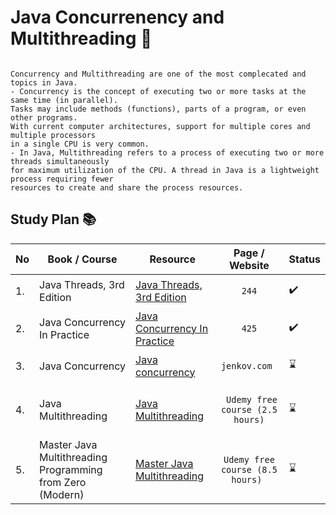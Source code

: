 # Java Concurrenency and Multithreading :twisted_rightwards_arrows:

```

Concurrency and Multithreading are one of the most complecated and topics in Java. 
- Concurrency is the concept of executing two or more tasks at the same time (in parallel). 
Tasks may include methods (functions), parts of a program, or even other programs. 
With current computer architectures, support for multiple cores and multiple processors 
in a single CPU is very common.
- In Java, Multithreading refers to a process of executing two or more threads simultaneously 
for maximum utilization of the CPU. A thread in Java is a lightweight process requiring fewer 
resources to create and share the process resources.
```

## Study Plan 📚

|No|Book / Course|Resource|Page / Website|Status|
|--|----|--------|----|------|
|1.|Java Threads, 3rd Edition|[Java Threads, 3rd Edition](https://github.com/Urunov/Interview-Preparation-WAY/tree/master/Books/Java/JavaAdvanced/Java-Concurrency-and-Multithreading/Java%20Treads)|<p align="center">```244```</p>|✔️|
|2.|Java Concurrency In Practice|[Java Concurrency In Practice](https://github.com/Urunov/Interview-Preparation-WAY/tree/master/Books/Java/JavaAdvanced/Java-Concurrency-and-Multithreading/Java-Concurrency-In-Practice)|<p align="center">```425```</p>|✔️|
|3.|Java Concurrency|[Java concurrency](https://jenkov.com/tutorials/java-concurrency/concurrency-models.html)|<p align="center"> ```jenkov.com ``` </p> |:hourglass:|
|4.|Java Multithreading|[Java Multithreading](https://www.udemy.com/course/java-multithreading/?ranMID=39197&ranEAID=JVFxdTr9V80&ranSiteID=JVFxdTr9V80-EEiV7stkZNhFdubcWs._cw&LSNPUBID=JVFxdTr9V80&utm_source=aff-campaign&utm_medium=udemyads)|<p align="center">``` Udemy free course (2.5 hours)``` </p>|:hourglass:|
|5.|Master Java Multithreading Programming from Zero (Modern)|[Master Java Multithreading](https://www.udemy.com/course/java-multi-threading-programming/?ranMID=39197&ranEAID=JVFxdTr9V80&ranSiteID=JVFxdTr9V80-M7ZIY4IEDOE5n6csacdMrQ&LSNPUBID=JVFxdTr9V80&utm_source=aff-campaign&utm_medium=udemyads)|<p align="center"> ```Udemy free course (8.5 hours) ```</p>|:hourglass:|
